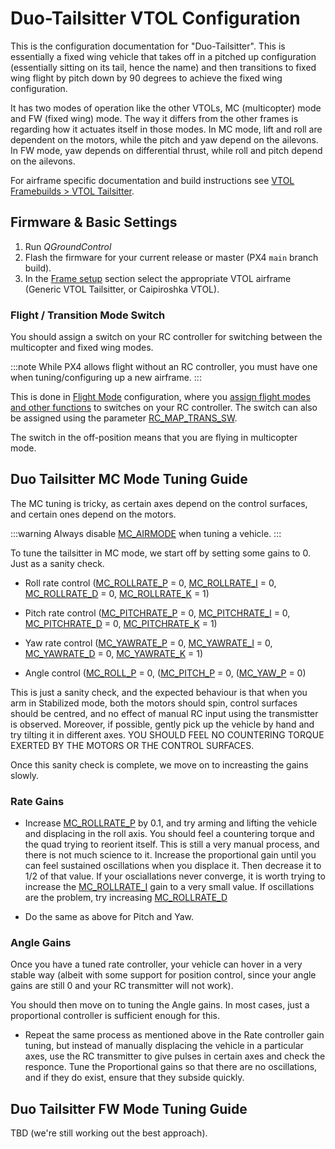 # Duo-Tailsitter VTOL Configuration

This is the configuration documentation for "Duo-Tailsitter".
This is essentially a fixed wing vehicle that takes off in a pitched up configuration (essentially sitting on its tail, hence the name) and then transitions to fixed wing flight by pitch down by 90 degrees to achieve the fixed wing configuration.

It has two modes of operation like the other VTOLs, MC (multicopter) mode and FW (fixed wing) mode.
The way it differs from the other frames is regarding how it actuates itself in those modes.
In MC mode, lift and roll are dependent on the motors, while the pitch and yaw depend on the ailevons.
In FW mode, yaw depends on differential thrust, while roll and pitch depend on the ailevons.

For airframe specific documentation and build instructions see [VTOL Framebuilds > VTOL Tailsitter](../frames_vtol/README.md).

## Firmware & Basic Settings

1. Run *QGroundControl*
2. Flash the firmware for your current release or master (PX4 `main` branch build).
3. In the [Frame setup](../config/airframe.md) section select the appropriate VTOL airframe (Generic VTOL Tailsitter, or Caipiroshka VTOL).


### Flight / Transition Mode Switch

You should assign a switch on your RC controller for switching between the multicopter and fixed wing modes.

:::note
While PX4 allows flight without an RC controller, you must have one when tuning/configuring up a new airframe.
:::

This is done in [Flight Mode](../config/flight_mode.md) configuration, where you [assign flight modes and other functions](../config/flight_mode.md#what-flight-modes-and-switches-should-i-set) to switches on your RC controller.
The switch can also be assigned using the parameter [RC_MAP_TRANS_SW](../advanced_config/parameter_reference.md#RC_MAP_TRANS_SW).

The switch in the off-position means that you are flying in multicopter mode.

## Duo Tailsitter MC Mode Tuning Guide

The MC tuning is tricky, as certain axes depend on the control surfaces, and certain ones depend on the motors.

:::warning
Always disable [MC_AIRMODE](../advanced_config/parameter_reference.md#MC_AIRMODE) when tuning a vehicle.
:::

To tune the tailsitter in MC mode, we start off by setting some gains to 0. Just as a sanity check.

- Roll rate control ([MC_ROLLRATE_P](../advanced_config/parameter_reference.md#MC_ROLLRATE_P) = 0, [MC_ROLLRATE_I](../advanced_config/parameter_reference.md#MC_ROLLRATE_I) = 0, [MC_ROLLRATE_D](../advanced_config/parameter_reference.md#MC_ROLLRATE_D) = 0, [MC_ROLLRATE_K](../advanced_config/parameter_reference.md#MC_ROLLRATE_K) = 1)
- Pitch rate control ([MC_PITCHRATE_P](../advanced_config/parameter_reference.md#MC_PITCHRATE_P) = 0, [MC_PITCHRATE_I](../advanced_config/parameter_reference.md#MC_PITCHRATE_I) = 0, [MC_PITCHRATE_D](../advanced_config/parameter_reference.md#MC_PITCHRATE_D) = 0, [MC_PITCHRATE_K](../advanced_config/parameter_reference.md#MC_PITCHRATE_K) = 1)
- Yaw rate control ([MC_YAWRATE_P](../advanced_config/parameter_reference.md#MC_YAWRATE_P) = 0, [MC_YAWRATE_I](../advanced_config/parameter_reference.md#MC_YAWRATE_I) = 0, [MC_YAWRATE_D](../advanced_config/parameter_reference.md#MC_YAWRATE_D) = 0, [MC_YAWRATE_K](../advanced_config/parameter_reference.md#MC_YAWRATE_K) = 1)

- Angle control ([MC_ROLL_P](../advanced_config/parameter_reference.md#MC_ROLL_P) = 0, ([MC_PITCH_P](../advanced_config/parameter_reference.md#MC_PITCH_P) = 0, ([MC_YAW_P](../advanced_config/parameter_reference.md#MC_YAW_P) = 0)

This is just a sanity check, and the expected behaviour is that when you arm in Stabilized mode, both the motors should spin, control surfaces should be centred, and no effect of manual RC input using the transmistter is observed.
Moreover, if possible, gently pick up the vehicle by hand and try tilting it in different axes.
YOU SHOULD FEEL NO COUNTERING TORQUE EXERTED BY THE MOTORS OR THE CONTROL SURFACES.

Once this sanity check is complete, we move on to increasting the gains slowly.

### Rate Gains

- Increase [MC_ROLLRATE_P](../advanced_config/parameter_reference.md#MC_ROLLRATE_P) by 0.1, and try arming and lifting the vehicle and displacing in the roll axis.
  You should feel a countering torque and the quad trying to reorient itself.
  This is still a very manual process, and there is not much science to it.
  Increase the proportional gain until you can feel sustained oscillations when you displace it.
  Then decrease it to 1/2 of that value.
  If your osciallations never converge, it is worth trying to increase the [MC_ROLLRATE_I](../advanced_config/parameter_reference.md#MC_ROLLRATE_I) gain to a very small value.
  If oscillations are the problem, try increasing [MC_ROLLRATE_D](../advanced_config/parameter_reference.md#MC_ROLLRATE_D)

- Do the same as above for Pitch and Yaw. 


### Angle Gains

Once you have a tuned rate controller, your vehicle can hover in a very stable way (albeit with some support for position control, since your angle gains are still 0 and your RC transmitter will not work).

You should then move on to tuning the Angle gains.
In most cases, just a proportional controller is sufficient enough for this. 

- Repeat the same process as mentioned above in the Rate controller gain tuning, but instead of manually displacing the vehicle in a particular axes, use the RC transmitter to give pulses in certain axes and check the responce. Tune the Proportional gains so that there are no oscillations, and if they do exist, ensure that they subside quickly.


## Duo Tailsitter FW Mode Tuning Guide

TBD (we're still working out the best approach).
